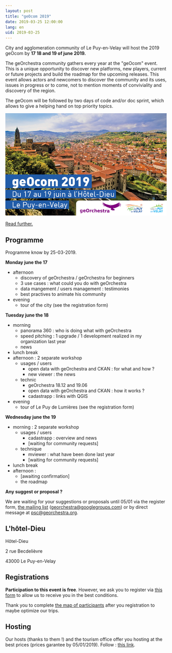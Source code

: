 ```yaml
---
layout: post
title: "geOcom 2019"
date: 2019-03-25 12:00:00
lang: en
uid: 2019-03-25
---
```


City and agglomeration community of Le Puy-en-Velay will host the 2019 geOcom by **17 18 and 19 of june 2019.**

The geOrchestra community gathers every year at the "geOcom" event. This is a unique opportunity to discover new platforms, new players, current or future projects and build the roadmap for the upcoming releases. This event allows actors and newcomers to discover the community and its uses, issues in progress or to come, not to mention moments of conviviality and discovery of the region.

The geOcom will be followed by two days of code and/or doc sprint, which allows to give a helping hand on top priority topics.


![affiche geOcom 2019](/public/geocom2019/geocom_2019.jpg)

[Read further.](/blog/2019/03/25/geocom-2019-en/)

<!--more-->


## Programme

Programme know by 25-03-2019.


**Monday june the 17**

- afternoon
  - discovery of geOrchestra / geOrchestra for beginners
  - 3 use cases : what could you do with geOrchestra
  - data mangement / users management : testimonies
  - best practives to animate his community
- evening
  - tour of the city (see the registration form)


**Tuesday june the 18**

- morning
  - panorama 360 : who is doing what with geOrchestra
  - speed pitching : 1 upgrade / 1 development realized in my organization last year
  - news
- lunch break
- afternoon : 2 separate workshop
  - usages / users
    - open data with geOrchestra and CKAN : for what and how ?
    - new viewer : the news
  - technic
	  - geOrchestra 18.12 and 19.06
	  - open data with geOrchestra and CKAN : how it works ?
	  - cadastrapp : links with QGIS
- evening
  - tour of Le Puy de Lumières (see the registration form)


**Wednesday june the 19**

- morning : 2 separate workshop
  - usages / users
    - cadastrapp : overview and news
    - [waiting for community requests]
  - technique
    - mviewer : what have been done last year
    - [waiting for community requests]
- lunch break
- afternoon : 
  - [awaiting confirmation]
  - the roadmap


**Any suggest or proposal ?**

We are waiting for your suggestions or proposals until 05/01 via the register form, [the mailing list](https://groups.google.com/forum/#!forum/georchestra) (georchestra@googlegroups.com) or by direct message at psc@georchestra.org.


## L'hôtel-Dieu

Hôtel-Dieu

2 rue Becdelièvre

43000 Le Puy-en-Velay


## Registrations

**Participation to this event is free**. However, we ask you to register via [this form](https://opendata.agglo-lepuyenvelay.fr/inscriptions-geocom-2019/) to allow us to receive you in the best conditions.

Thank you to complete [the map of participants](http://umap.openstreetmap.fr/fr/map/participants-geocom-2019_307453) after you registration to maybe optimize our trips.

## Hosting

Our hosts (thanks to them !) and the tourism office offer you hosting at the best prices (prices garantee by 05/01/2019).
Follow : [this link](https://www.lepuyenvelay-tourisme.fr/manifestations-puy-en-velay/congres-geocom/).

